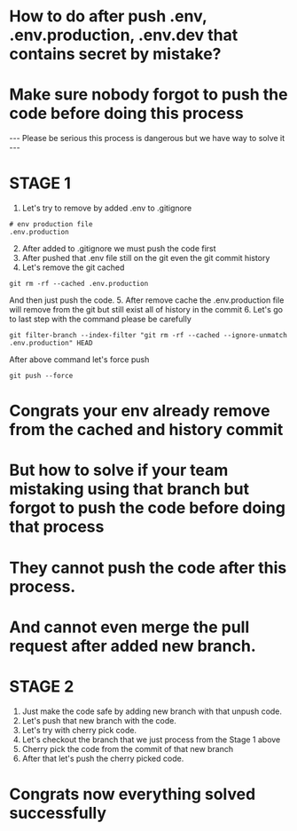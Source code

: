 # How to do after push .env, .env.production, .env.dev that contains secret by mistake?
# Make sure nobody forgot to push the code before doing this process
--- Please be serious this process is dangerous but we have way to solve it ---
# STAGE 1
1. Let's try to remove by added .env to .gitignore
```
# env production file
.env.production
```

2. After added to .gitignore we must push the code first
3. After pushed that .env file still on the git even the git commit history
4. Let's remove the git cached

```
git rm -rf --cached .env.production
```
And then just push the code.
5. After remove cache the .env.production file will remove from the git but still exist all of history in the commit
6. Let's go to last step with the command please be carefully
```
git filter-branch --index-filter "git rm -rf --cached --ignore-unmatch .env.production" HEAD
```
After above command let's force push
```
git push --force
```

# Congrats your env already remove from the cached and history commit
# But how to solve if your team mistaking using that branch but forgot to push the code before doing that process
# They cannot push the code after this process. 
# And cannot even merge the pull request after added new branch.

# STAGE 2

1. Just make the code safe by adding new branch with that unpush code.
2. Let's push that new branch with the code.
3. Let's try with cherry pick code.
4. Let's checkout the branch that we just process from the Stage 1 above
5. Cherry pick the code from the commit of that new branch
6. After that let's push the cherry picked code.

# Congrats now everything solved successfully